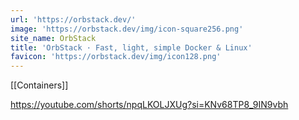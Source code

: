 ```yaml
---
url: 'https://orbstack.dev/'
image: 'https://orbstack.dev/img/icon-square256.png'
site_name: OrbStack
title: 'OrbStack · Fast, light, simple Docker & Linux'
favicon: 'https://orbstack.dev/img/icon128.png'
---
```

[[Containers]]

https://youtube.com/shorts/npqLKOLJXUg?si=KNv68TP8_9IN9vbh
